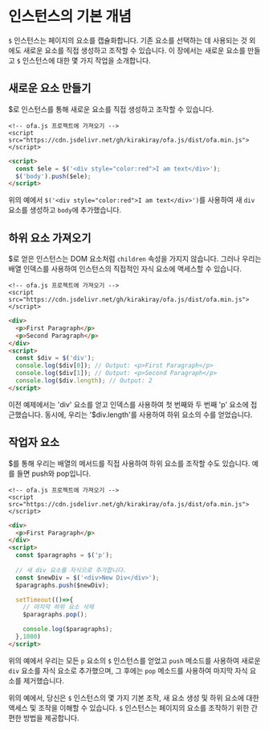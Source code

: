# 인스턴스의 기본 개념

`$` 인스턴스는 페이지의 요소를 캡슐화합니다. 기존 요소를 선택하는 데 사용되는 것 외에도 새로운 요소를 직접 생성하고 조작할 수 있습니다. 이 장에서는 새로운 요소를 만들고 `$` 인스턴스에 대한 몇 가지 작업을 소개합니다.

## 새로운 요소 만들기

$로 인스턴스를 통해 새로운 요소를 직접 생성하고 조작할 수 있습니다.

<html-viewer>

```
<!-- ofa.js 프로젝트에 가져오기 -->
<script src="https://cdn.jsdelivr.net/gh/kirakiray/ofa.js/dist/ofa.min.js"></script>
```

```html
<script>
  const $ele = $('<div style="color:red">I am text</div>');
  $('body').push($ele);
</script>
```

</html-viewer>

위의 예에서 `$('<div style="color:red">I am text</div>')`를 사용하여 새 `div` 요소를 생성하고 `body`에 추가했습니다.

## 하위 요소 가져오기

$로 얻은 인스턴스는 DOM 요소처럼 `children` 속성을 가지지 않습니다. 그러나 우리는 배열 인덱스를 사용하여 인스턴스의 직접적인 자식 요소에 액세스할 수 있습니다.

<html-viewer>

```
<!-- ofa.js 프로젝트에 가져오기 -->
<script src="https://cdn.jsdelivr.net/gh/kirakiray/ofa.js/dist/ofa.min.js"></script>
```

```html
<div>
  <p>First Paragraph</p>
  <p>Second Paragraph</p>
</div>
<script>
  const $div = $('div');
  console.log($div[0]); // Output: <p>First Paragraph</p>
  console.log($div[1]); // Output: <p>Second Paragraph</p>
  console.log($div.length); // Output: 2
</script>
```

</html-viewer>

이전 예제에서는 'div' 요소를 얻고 인덱스를 사용하여 첫 번째와 두 번째 'p' 요소에 접근했습니다. 동시에, 우리는 '$div.length'를 사용하여 하위 요소의 수를 얻었습니다.

## 작업자 요소

$를 통해 우리는 배열의 메서드를 직접 사용하여 하위 요소를 조작할 수도 있습니다. 예를 들면 push와 pop입니다.


<html-viewer>

```
<!-- ofa.js 프로젝트에 가져오기 -->
<script src="https://cdn.jsdelivr.net/gh/kirakiray/ofa.js/dist/ofa.min.js"></script>
```

```html
<div>
  <p>First Paragraph</p>
</div>
<script>
  const $paragraphs = $('p');
  
  // 새 div 요소를 자식으로 추가합니다.
  const $newDiv = $('<div>New Div</div>');
  $paragraphs.push($newDiv);

  setTimeout(()=>{
    // 마지막 하위 요소 삭제
    $paragraphs.pop();

    console.log($paragraphs);
  },1000)
</script>
```

</html-viewer>

위의 예에서 우리는 모든 `p` 요소의 `$` 인스턴스를 얻었고 `push` 메소드를 사용하여 새로운 `div` 요소를 자식 요소로 추가했으며, 그 후에는 `pop` 메소드를 사용하여 마지막 자식 요소를 제거했습니다.

위의 예에서, 당신은 `$` 인스턴스의 몇 가지 기본 조작, 새 요소 생성 및 하위 요소에 대한 액세스 및 조작을 이해할 수 있습니다. `$` 인스턴스는 페이지의 요소를 조작하기 위한 간편한 방법을 제공합니다.